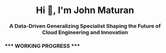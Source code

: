 <h1 align="center">Hi 👋, I'm John Maturan</h1>
<h3 align="center">A Data-Driven Generalizing Specialist Shaping the Future of Cloud Engineering and Innovation</h3>

<h3 align="left">*** WORKING PROGRESS ***</h3>
